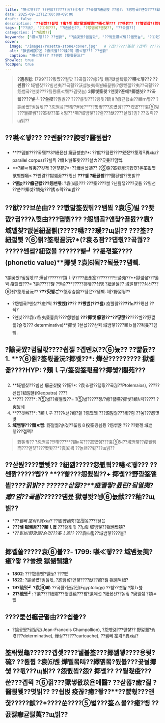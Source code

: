 ```yaml
---
title: "嚥≪뮇??? ??쎈꽑??????沅??⑥쥓? ??곸춿?紐꾩벥 ??쑬?: ?怨뱀굨?얜챷????猷????쇱젫 ?⑥눘??
date: 2025-09-13T12:00:00+09:00
draft: false
description: "??묐쨨??됱깏 ?癒?젟 餓?獄쏆뮄猿??嚥≪뮇??? ??쎈꽑?? ??堉멨칰??怨뱀굨?얜챷????얜챷????곷??袁㏉돱? ?諭곷쨨?귐딆깏??筌욌쵐????곕뗀以??⑥눘?숅겫?????삳뮎???遺????紐꺪??놃돱筌왖, ??猷??????????紐꾩몵嚥??類ｂ봺??몃빍??"
tags: ["??沅?, "?⑥쥒???, "?紐꾨선??, "?怨뱀굨?얜챷??, "??곸춿??]
categories: ["?硫명??]
keywords: ["嚥≪뮇??? ??쎈꽑", "?諭곷쨨?귐딆깏", "??됰퓠嚥≪뮄??귐뗫늄", "?⑥쥓? ??곸춿??, "??猷?]
cover:
  image: "/images/rosetta-stone/cover.jpg"   # ?곕??????筌왖 ?곕떽? ??????(??곷선???얜?媛?
  alt: "獄쏅베窺?온 ?袁⑸뻻???蹂?뵥 嚥≪뮇??? ??쎈꽑"
  caption: "嚥≪뮇??? ??쎈꽑 (筌뤴뫁沅?"
ShowToc: true
TocOpen: true
---
```


> **?遺용튋**: 1799????묐쨨??됱깏 ??곸춿???癒?젟 餓?獄쏆뮄猿??**嚥≪뮇??? ??쎈꽑**?? 域밸챶???쇰선夷??곸춿??沃섏눘夷룩눧紐꾩쁽(?怨뺛걟??夷??곸춿???怨뱀굨?얜챷????됰퓠嚥≪뮄??귐뗫늄) **3揶쎛筌왖 ?얜챷?꾣에?揶쏆늿? ??곸뒠????뉖┸ ??쑬揆**??낅빍?? ????롫짗????용뮞?硫ㅒ?癰귣쵌由??類ｍ뀋?? ?諭곷쨨?귐딆깏?? ?怨뱀굨?얜챷?꾤몴?**??뽯땾???怨몄췅????뤿였???袁⑤빒 ???봺揶쏅???筌왖??筌ｋ떯??*嚥?域뱀뮇???렽???猷????살춳?귐? ??る릭??щ빍??

## ??嚥≪뮇??? ??쎈꽑???諛명?醫됲돱?
- **??덉뵬????곸뒠??3?紐꾨선 癰귣쵌由?*: ??猷??덈퓠????묐즸??筌띾Ŧ異х㎉?parallel corpus)??뉖뮉 ?類ｋ뼗筌왖????살カ??곷뮸??덈뼄.  
- **?類ㅽ뒄夷??깆젟 ?얜챷苑?*: ??燁살늾議?? ?⑥쥙?筌뤿굞沅쀬쮯?온筌욊껫猷뱀벥嚥≤ ??쀬겱??獄쏆꼶???뤿선 **???쉘 ?紐꾨뻼**???醫듼봺??몃빍??  
- **?얠눖???癰귣똻???怨밴묶**: ?袁⑹읈??? ???筌????뼎 ?닌딆쟿????곷툡 ??됰선 ??쑨??揶쎛?關苑???誘る릭??щ빍??

## ??猷???브쑨由?? ??뽮맒筌욌틲??뱀뵠 ?袁⑤빒 ??뽯꺖?귐???λ뜃由???덉쁽??? ?怨뱀굨?얜챷?꾤몴??袁? **域밸챶?앲눧紐꾩쁽(?????**嚥???瑗??щ빍?? ???筌?**?紐껋삋 ?⑥쥙?筌뤿굞沅?*(?袁る꽘??덉춳??곸궎?? ?????쎈솁?紐껋뵬 ??????볥┛??롮젻筌?**???(phonetic value)**揶쎛 ?袁⑹뒄??됰뮸??덈뼄.  
?諭곷쨨?귐딆깏?? 燁삳???????類ｌ구????롮쑎筌????????브쑴苑??**獄쏆꼶???롫뮉 疫꿸퀬???= ?諭?????봺 ?얜씈??*?????揶쎛??쇱뱽 ?紐꾩뒭?? 域밸챶???쇰선???⑥쥙?筌뤿굞沅?? **???臾볥ご**??筌띾슢諭??됰뮸??덈뼄. 域?野껉퀗??
- ?怨뱀굨?얜챷??癒?뮉 **??뽰벥(??**?? **??뽰벉(???봺)** 疫꿸퀡???**??노?**??뤿선 ??뉙?  
- ?얜챷???袁⑺뒄夷뚳쭕貫????怨뺤뵬 **???揶쎛 癰궰??*??띻탢??**????봔??野껉퀣?숅겫??? determinative)**揶쎛 ?븐늾???삳뮉 域뱀뮇????類ｂ뵲??됰뮸??덈뼄.

## ?諭곷쨨?귐딆깏????쇱젫 ?곕뗀以??⑥눘?? ??뺣듌??1. **?⑥쥙?筌뤿굞沅?揶쎛??*: 燁삳????????? 獄쏆꼶????HYP: ?類ｌ구/筌왖筌뤿굞??揶쎛?關苑??? 
2. **域밸챶???쇰선 癰귣챶揆 ??鈺?*: ?袁る꽘??덉춳??곸궎??Ptolemaios), ?????쎈솁?紐껋뵬(Kleopatra) ???? 
3. **??? ????*: ?⑤벏??疫꿸퀬??= ?⑤벏?????쟿/?癒?걟嚥?揶쎛?類λ릭????? ?臾믨쉐  
4. **??곗뺘??*: ?類ｌ구 ????λ선?癒?즲 ?怨몄뒠 ???源껊궗???癒?즴 ??쑴???怨몃뱟  
5. **域뱀뮇???類ㅼ삢**: 野껉퀣?숅겫??留욌８揆筌띘쇰퓠 ?怨뺚뀲 ??? ??뽰젟 域뱀뮇???곕떽?

> 野껉퀗?? ?怨뱀굨?얜챷???**?類κ묶???怨몄췅???袁⑤빍??域뱀뮇??疫꿸퀡而???얜챷????뽯뮞??*?袁⑹뵠 ??놁쵄??뤿???щ빍??

## ??삳뮎????뽮텢?? ?紐꺪?????怨쀬뵠??嚥≪뮇??? ??쎈꽑?????뼎?? **??뺥???怨쀬뵠??+ 揶쎛??野꺜筌앹빁??*??낅빍?? ??????삳뮎??**疫꿸퀗?롨린?됰열夷?癒?염??곸퓗??*????덈뮸 獄쎻뫗?뉑⑥눖猷???釉??щ빍??  
- **??뀀뻬 筌띾Ŧ異х㎉?* ??甕곕뜆肉?筌뤴뫀????덈뮸  
- **???쉘 獄쏆꼶???類ｌ졊** ???醫뤾쿃 ??μ맄 域뱀뮇??獄쏆뮄猿? 
- **??됱뇚/野껉퀣?숅겫???筌ｌ꼶??* ???袁⑹퓗??域뱀뮇????블?
## 揶쏄쑬?????袁⑥뵬??- **1799**: 嚥≪뮇??? 域뱀눘荑?癒?퐣 ??쑬揆 獄쏆뮄猿? 
- **1802**: ???怨룹뺏?얠눊? ???삢  
- **1822**: ?諭곷쨨?귐딆깏, ?怨뱀굨?얜챷????猷??癒?봺 獄쏆뮉紐? 
- **19?硫몃┛ ?袁⑥뺘**: ??곸춿?紐낅린(Egyptology) ??눺??곗쨮 ?類ｂ뵲  
- **21?硫몃┛**: ?遺????紐꺪???뚮똾踰???뵠?遺얘섯 ?紐꾨선??녿궢 ?臾믪젎 ?類ㅼ삢

## ????뚮선癰귣떯由???쇱뜖??
- ?諭곷쨨?귐딆깏(Jean-Francois Champollion), ?怨뺛걟???얜챷?? 野껉퀣?숅겫???determinative), 燁삳??????cartouche), ??뀀뻬 筌띾Ŧ異х㎉?
## 筌띾뜄龜??????곕솇????뉕볼筌???揶쏆뮇????용뮞?硫? **??륁퓝 ?袁⑹벥 燁삘뫀叫??繹먥뫀?됬뵳???곷눨**揶쎛 ??뤿???щ빍?? ?怨쀬뵠?怨? 揶쎛?? ??됱춳疫???쑨???곕뮉 ?⑥쥙???獄쎻뫖苡욘에醫? ??삳뮎?癒?즲 ?醫륁뒞??몃빍?? ??쇱벉 疫꼲?癒?퐣??**??뺤춳???얜챷?????猷??*????쑨????⑤벏???筌△뫁??癒?뱽 ??꾨젫癰귣떯荑??щ빍??



